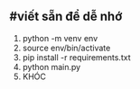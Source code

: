 #viết sẵn để dễ nhớ 
---
1. python -m venv env
2. source env/bin/activate
3. pip install -r requirements.txt
4. python main.py
5. KHÓC